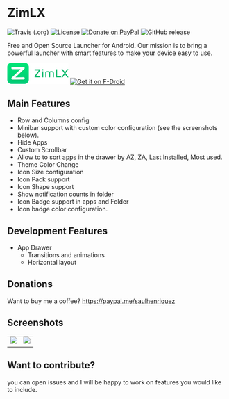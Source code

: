 # ZimLX 
![Travis (.org)](https://img.shields.io/travis/otakuhqz/ZimLX.svg?style=for-the-badge)    [![License](https://img.shields.io/badge/License-Apache%202.0-blue.svg?style=for-the-badge)](https://opensource.org/licenses/Apache-2.0)    [![Donate on PayPal](https://img.shields.io/badge/PayPal-Donate%20Now-brightgreen.svg?style=for-the-badge)](https://paypal.me/saulhenriquez)    ![GitHub release](https://img.shields.io/github/release/otakuhqz/ZimLX.svg?style=for-the-badge)

Free and Open Source Launcher for Android.
Our mission is to bring a powerful launcher with smart features to make your device easy to use.

[<img src="Logo/logotype.png" width="28%" alt="Zim Launcher">](https://github.com/otakuhqz/ZimLX)         [<img src="https://f-droid.org/badge/get-it-on.png"
     alt="Get it on F-Droid"
     height="80">](https://f-droid.org/packages/org.zimmob.zimlx/)


## Main Features

* Row and Columns config
* Minibar support with custom color configuration (see the screenshots below).
* Hide Apps
* Custom Scrollbar
* Allow to to sort apps in the drawer by AZ, ZA, Last Installed, Most used.
* Theme Color Change
* Icon Size configuration
* Icon Pack support
* Icon Shape support
* Show notification counts in folder
* Icon Badge support in apps and Folder
* Icon badge color configuration.

## Development Features
* App Drawer
    * Transitions and animations
    * Horizontal layout
    
## Donations
Want to buy me a coffee? https://paypal.me/saulhenriquez


## Screenshots
<table>
    <tr>
        <td><img src="https://github.com/otakuhqz/ZimLX/blob/master/snapshots/zlxdesktop.jpg" width="256" />
        </td>
        <td><img src="https://github.com/otakuhqz/ZimLX/blob/master/snapshots/zlxfolder.jpg" width="256" />
        </td>
    </tr>
<table>

## Want to contribute?
you can open issues and I will be happy to work on features you would like to include.
